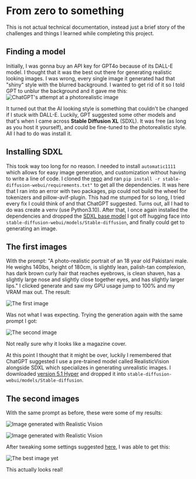 # From zero to something
This is not actual technical documentation, instead just a brief story of the challenges and things I learned while completing this project.

## Finding a model
Initially, I was gonna buy an API key for GPT4o because of its DALL-E model. I thought that it was the best out there for generating realistic looking images. I was wrong, every single image it generated had that "shiny" style with the blurred background. I wanted to get rid of it so I told GPT to unblur the background and it gave me this:
![ChatGPT's attempt at a photorealistic image](photos/unblur_attempt.png)

It turned out that the AI looking style is something that couldn't be changed if I stuck with DALL-E. Luckily, GPT suggested some other models and that's when I came across **Stable Diffusion XL** (SDXL). It was free (as long as you host it yourself), and could be fine-tuned to the photorealistic style. All I had to do was install it.

## Installing SDXL
This took way too long for no reason. I needed to install `automatic1111` which allows for easy image generation, and customization without having to write a line of code. I cloned the [repo](https://github.com/AUTOMATIC1111/stable-diffusion-webui) and ran `pip install -r stable-diffusion-webui/requirements.txt"` to get all the dependencies. It was here that I ran into an error with two packages, pip could not build the wheel for tokenizers and pillow-avif-plugin. This had me stumped for so long, I tried every fix I could think of and that ChatGPT suggested. Turns out, all I had to do was create a venv (use Python3.10). After that, I once again installed the dependencies and dropped the [SDXL base model](https://huggingface.co/stabilityai/stable-diffusion-xl-base-1.0) I got off hugging face into `stable-diffusion-webui/models/Stable-diffusion`, and finally could get to generating an image.

## The first images
With the prompt: "A photo-realistic portrait of an 18 year old Pakistani male. He weighs 140lbs, height of 180cm, is slightly lean, palish-tan complexion, has dark brown curly hair that reaches eyebrows, is clean shaven, has a slightly large nose and slightly close together eyes, and has slightly larger lips." I clicked generate and saw my GPU usage jump to 100% and my VRAM max out. The result:

![The first image](photos/first_photo.png)

Was not what I was expecting. Trying the generation again with the same prompt I got: 

![The second image](photos/first_photo1.png)

Not really sure why it looks like a magazine cover.

At this point I thought that it might be over, luckily I remembered that ChatGPT suggested I use a pre-trained model called RealisticVision alongside SDXL which specializes in generating unrealistic images. I downloaded [version 5.1 Hyper](https://civitai.com/models/4201?modelVersionId=501240) and dropped it into `stable-diffusion-webui/models/Stable-diffusion`. 

## The second images
With the same prompt as before, these were some of my results:

![Image generated with Realistic Vision](photos/second_photo.png)

![Image generated with Realistic Vision](photos/second_photo1.png)

After tweaking some settings suggested [here](https://civitai.com/models/4201?modelVersionId=501240), I was able to get this:

![The best image yet](photos/second_photo2.png)

This actually looks real!


